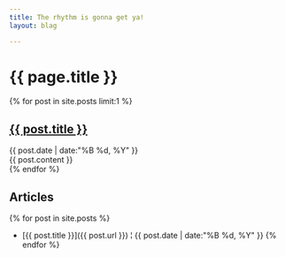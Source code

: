 ```yaml
---
title: The rhythm is gonna get ya!
layout: blag

---
```


# {{ page.title }}

{% for post in site.posts limit:1 %}
  <div id='latest'>
    <h2><a href='{{ post.url }}'>{{ post.title }}</a></h2>
    <div id='when'>{{ post.date | date:"%B %d, %Y" }}</div>
    <div id='what'>
      {{ post.content }}
    </div>
  </div>
{% endfor %}

## Articles

{% for post in site.posts %}
* [{{ post.title }}]({{ post.url }}) &brvbar; {{ post.date | date:"%B %d, %Y" }}
{% endfor %}

